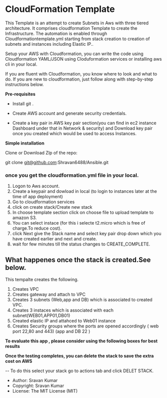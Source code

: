  # CloudFormation Template

This Template is an attempt to create Subnets in Aws with three tiered architecture. It comprises cloudformation Template to create the Infrastructure. The automation is enabled through Cloudformationtemplate.yml starting from stack creation to creation of subnets and instances including Elastic IP..

Setup your AWS with Cloudformation, you can write the code using Cloudformation YAML/JSON using Cloduformation services or installing aws cli in your local.

If you are fluent with Cloudformation, you know where to look and what to do. If you are new to cloudformation, just follow along with step-by-step instructions below.

**Pre-requisites**
- Install git .
- Create AWS account and generate security credentials.

- Create  a key pair in AWS key pair section(you can find in ec2 instance Dashboard under that in Network & security)
and Download  key pair once you created which would be used to access Instances.

**Simple installation**

Clone or Download ZIp  of the repo:

git clone git@github.com:Shravan6488/Ansible.git

### once you get the cloudformation.yml file in your local.

1. Logon to Aws account.
2. Create a keypair and dowload in local (to login to instances later at the time of app deployment)
3. Go to cloudformation services
4. click on create stack/Create new stack
5. In choose template section click on choose file to upload template to amazon S3. 
6. You can select instace (for this i selecte t2.micro which is free of charge.To reduce cost).
7. click Next give the Stack name and select key pair drop down which you have created earlier and next and create.
8. wait for few minutes till the status changes to CREATE_COMPLETE.

## What happenes once the stack is created.See below.

This tempalte creates the following.
1. Creates VPC
2. Creates gateway and attach to VPC
3. Creates 3 subnets (Web,app and DB) which is associated to created VPC.
4. Creates 3 instaces which is associated with each subnet(WEB01,APP01,DB01)
5. Created elastic IP and attahced to Web01 instance
6. Creates Security groups where the ports are opened accordingly ( web port 22,80 and 443) (app and DB 22 )

**To evaluate this app , please consider using the following boxes for best results**

**Once the testing completes, you can delete the stack to save the extra cost on AWS**

-- To do this select your stack go to actions tab and click DELET STACK.

- Author:	Sravan Kumar 
 - Copyright:	Sravan Kumar
  - License:	The MIT License (MIT)
